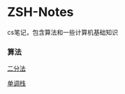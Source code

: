 # ZSH-Notes
cs笔记，包含算法和一些计算机基础知识

### 算法

[二分法](https://github.com/zhongshanhao/ZSH-Notes/tree/master/algorithm/二分法.md)

[单调栈](https://github.com/zhongshanhao/ZSH-Notes/tree/master/algorithm/单调栈.md)